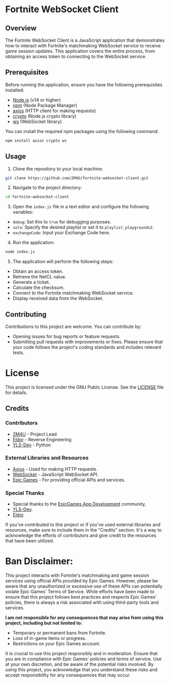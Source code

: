 # Fortnite WebSocket Client

## Overview

The Fortnite WebSocket Client is a JavaScript application that demonstrates how to interact with Fortnite's matchmaking WebSocket service to receive game session updates. This application covers the entire process, from obtaining an access token to connecting to the WebSocket service.

## Prerequisites

Before running the application, ensure you have the following prerequisites installed:

- [Node.js](https://nodejs.org/) (v14 or higher)
- [npm](https://www.npmjs.com/) (Node Package Manager)
- [axios](https://www.npmjs.com/package/axios) (HTTP client for making requests)
- [crypto](https://nodejs.org/api/crypto.html) (Node.js crypto library)
- [ws](https://www.npmjs.com/package/ws) (WebSocket library)

You can install the required npm packages using the following command:

```bash
npm install axios crypto ws
```
## Usage
1. Clone the repository to your local machine:
```bash
git clone https://github.com/2M4U/fortnite-websocket-client.git
```
2. Navigate to the project directory:
```bash
cd fortnite-websocket-client
```
3. Open the `index.js` file in a text editor and configure the following variables:

- `debug`: Set this to `true` for debugging purposes.
- `solo`: Specify the desired playlist or set it to `playlist_playgroundv2`.
- `exchangeCode`: Input your Exchange Code here.

4. Run the application:
```bash
node index.js
```
5. The application will perform the following steps:
- Obtain an access token.
- Retrieve the NetCL value.
- Generate a ticket.
- Calculate the checksum.
- Connect to the Fortnite matchmaking WebSocket service.
- Display received data from the WebSocket.

## Contributing
Contributions to this project are welcome. You can contribute by:

- Opening issues for bug reports or feature requests.
- Submitting pull requests with improvements or fixes.
Please ensure that your code follows the project's coding standards and includes relevant tests.

# License
This project is licensed under the GNU Public License. See the [LICENSE](./LICENSE) file for details.

## Credits

### Contributors
- [2M4U](https://github.com/2M4U) - Project Lead
- [Eldor](https://github.com/3ldor/mms-checksum-poc/) - Reverse Engineering
- [YLS-Dev](https://github.com/YLSDev/Fortnite-Matchmaker/) - Python

### External Libraries and Resources
- [Axios](https://github.com/axios/axios) - Used for making HTTP requests.
- [WebSocket](https://developer.mozilla.org/en-US/docs/Web/API/WebSocket) - JavaScript WebSocket API.
- [Epic Games](https://www.epicgames.com/site/en-US/home) - For providing official APIs and services.

### Special Thanks
- Special thanks to the [EpicGames App Development](https://discord.gg/TbrCXNQuz7) community,
- [YLS-Dev](https://github.com/YLSDev/).
- [Eldor](https://github.com/3ldor/)

If you've contributed to this project or if you've used external libraries and resources, make sure to include them in the "Credits" section.
It's a way to acknowledge the efforts of contributors and give credit to the resources that have been utilized.


# **Ban Disclaimer:**

This project interacts with Fortnite's matchmaking and game session services using official APIs provided by Epic Games. However, please be aware that any unauthorized or excessive use of these APIs can potentially violate Epic Games' Terms of Service. While efforts have been made to ensure that this project follows best practices and respects Epic Games' policies, there is always a risk associated with using third-party tools and services.

**I am not responsible for any consequences that may arise from using this project, including but not limited to:**
- Temporary or permanent bans from Fortnite.
- Loss of in-game items or progress.
- Restrictions on your Epic Games account.

It is crucial to use this project responsibly and in moderation. Ensure that you are in compliance with Epic Games' policies and terms of service. Use at your own discretion, and be aware of the potential risks involved. By using this project, you acknowledge that you understand these risks and accept responsibility for any consequences that may occur.
